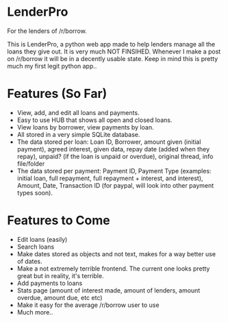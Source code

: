 # LenderPro
For the lenders of /r/borrow.

This is LenderPro, a python web app made to help lenders manage all the loans they give out. It is very much NOT FINSIHED.
Whenever I make a post on /r/borrow it will be in a decently usable state. Keep in mind this is pretty much my first legit python app..
# Features (So Far)
* View, add, and edit all loans and payments.
* Easy to use HUB that shows all open and closed loans.
* View loans by borrower, view payments by loan.
* All stored in a very simple SQLite database.
* The data stored per loan: Loan ID, Borrower, amount given (initial payment), agreed interest, given data, repay date (added when they repay), unpaid? (if the loan is unpaid or overdue), original thread, info file/folder
* The data stored per payment: Payment ID, Payment Type (examples: initial loan, full repayment, full repayment + interest, and interest), Amount, Date, Transaction ID (for paypal, will look into other payment types soon).

# Features to Come
* Edit loans (easily)
* Search loans
* Make dates stored as objects and not text, makes for a way better use of dates.
* Make a not extremely terrible frontend. The current one looks pretty great but in reality, it's terrible.
* Add payments to loans
* Stats page (amount of interest made, amount of lenders, amount overdue, amount due, etc etc)
* Make it easy for the average /r/borrow user to use
* Much more..
